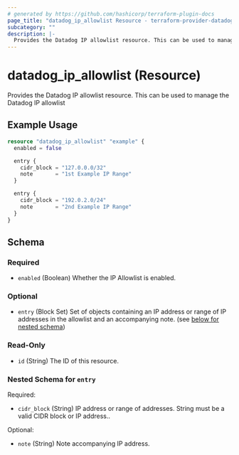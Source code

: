 ```yaml
---
# generated by https://github.com/hashicorp/terraform-plugin-docs
page_title: "datadog_ip_allowlist Resource - terraform-provider-datadog"
subcategory: ""
description: |-
  Provides the Datadog IP allowlist resource. This can be used to manage the Datadog IP allowlist
---
```


# datadog_ip_allowlist (Resource)

Provides the Datadog IP allowlist resource. This can be used to manage the Datadog IP allowlist

## Example Usage

```terraform
resource "datadog_ip_allowlist" "example" {
  enabled = false

  entry {
    cidr_block = "127.0.0.0/32"
    note       = "1st Example IP Range"
  }

  entry {
    cidr_block = "192.0.2.0/24"
    note       = "2nd Example IP Range"
  }
}
```

<!-- schema generated by tfplugindocs -->
## Schema

### Required

- `enabled` (Boolean) Whether the IP Allowlist is enabled.

### Optional

- `entry` (Block Set) Set of objects containing an IP address or range of IP addresses in the allowlist and an accompanying note. (see [below for nested schema](#nestedblock--entry))

### Read-Only

- `id` (String) The ID of this resource.

<a id="nestedblock--entry"></a>
### Nested Schema for `entry`

Required:

- `cidr_block` (String) IP address or range of addresses. String must be a valid CIDR block or IP address..

Optional:

- `note` (String) Note accompanying IP address.
